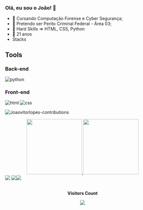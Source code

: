 ### Olá, eu sou o João! 👋
- 🔭 Cursando Computação Forense e Cyber Segurança;
- 🌱 Pretendo ser Perito Criminal Federal - Área 03;
- 👯 Hard Skills => HTML, CSS, Python
- 🤔 21 anos
- Stacks
## Tools

### Back-end
![python](https://img.shields.io/badge/Python-14354C?style=for-the-badge&logo=python&logoColor=white)
### Front-end
![html](https://img.shields.io/badge/HTML5-E34F26?style=for-the-badge&logo=html5&logoColor=white)
![css](https://img.shields.io/badge/CSS3-1572B6?style=for-the-badge&logo=css3&logoColor=white)


![Joaovitorlopes-contributions](https://activity-graph.herokuapp.com/graph?username=joaovitorlopes&theme=react-dark)
<div align="center">
  <a href="https://github.com/joaovitorlopes">
  <img height="180em" src="https://github-readme-stats.vercel.app/api?username=joaovitorlopes&show_icons=true&theme=chartreuse-dark&include_all_commits=true&count_private=true"/>
  <img height="180em" src="https://github-readme-stats.vercel.app/api/top-langs/?username=joaovitorlopes&layout=compact&langs_count=7&theme=chartreuse-dark"/>
</div>


  <div> 
  <a href="https://www.instagram.com/joaov_pumped" target="_blank"><img src="https://img.shields.io/badge/-Instagram-%23E4405F?style=for-the-badge&logo=instagram&logoColor=white" target="_blank"></a>
  <a href = "mailto:jvlaaa@gmail.com"><img src="https://img.shields.io/badge/-Gmail-%23333?style=for-the-badge&logo=gmail&logoColor=white" target="_blank"></a
  <a href="https://www.linkedin.com/in/jo%C3%A3o-vitor-lopes-alves-6534a314b/" target="_blank"><img src="https://img.shields.io/badge/-LinkedIn-%230077B5?style=for-the-badge&logo=linkedin&logoColor=white" target="_blank"></a> 
</div> 
    <div align="center">
<br><p align="centre"><b>Visitors Count</b></p>  
<p align="center"><img align="center" src="https://profile-counter.glitch.me/joaovitorlopes/count.svg" /></p> 
      <br></div>

  
  

 
